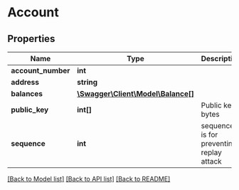 # Account

## Properties
Name | Type | Description | Notes
------------ | ------------- | ------------- | -------------
**account_number** | **int** |  | 
**address** | **string** |  | 
**balances** | [**\Swagger\Client\Model\Balance[]**](Balance.md) |  | 
**public_key** | **int[]** | Public key bytes | 
**sequence** | **int** | sequence is for preventing replay attack | 

[[Back to Model list]](../../README.md#documentation-for-models) [[Back to API list]](../../README.md#documentation-for-api-endpoints) [[Back to README]](../../README.md)

